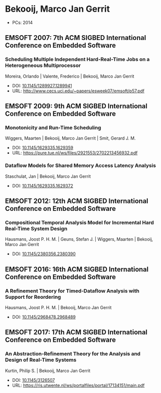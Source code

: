 # Bekooij, Marco Jan Gerrit

* PCs: 2014

## EMSOFT 2007: 7th ACM SIGBED International Conference on Embedded Software

### Scheduling Multiple Independent Hard-Real-Time Jobs on a Heterogeneous Multiprocessor
Moreira, Orlando | Valente, Frederico | Bekooij, Marco Jan Gerrit
* DOI: [10.1145/1289927.1289941](https://doi.org/10.1145/1289927.1289941)
* URL: <http://www.cecs.uci.edu/~papers/esweek07/emsoft/p57.pdf>

## EMSOFT 2009: 9th ACM SIGBED International Conference on Embedded Software

### Monotonicity and Run-Time Scheduling
Wiggers, Maarten | Bekooij, Marco Jan Gerrit | Smit, Gerard J. M.
* DOI: [10.1145/1629335.1629359](https://doi.org/10.1145/1629335.1629359)
* URL: <https://pure.tue.nl/ws/files/2921553/2702213456932.pdf>

### Dataflow Models for Shared Memory Access Latency Analysis
Staschulat, Jan | Bekooij, Marco Jan Gerrit
* DOI: [10.1145/1629335.1629372](https://doi.org/10.1145/1629335.1629372)

## EMSOFT 2012: 12th ACM SIGBED International Conference on Embedded Software

### Compositional Temporal Analysis Model for Incremental Hard Real-Time System Design
Hausmans, Joost P. H. M. | Geuns, Stefan J. | Wiggers, Maarten | Bekooij, Marco Jan Gerrit
* DOI: [10.1145/2380356.2380390](https://doi.org/10.1145/2380356.2380390)

## EMSOFT 2016: 16th ACM SIGBED International Conference on Embedded Software

### A Refinement Theory for Timed-Dataflow Analysis with Support for Reordering
Hausmans, Joost P. H. M. | Bekooij, Marco Jan Gerrit
* DOI: [10.1145/2968478.2968489](https://doi.org/10.1145/2968478.2968489)

## EMSOFT 2017: 17th ACM SIGBED International Conference on Embedded Software

### An Abstraction-Refinement Theory for the Analysis and Design of Real-Time Systems
Kurtin, Philip S. | Bekooij, Marco Jan Gerrit
* DOI: [10.1145/3126507](https://doi.org/10.1145/3126507)
* URL: <https://ris.utwente.nl/ws/portalfiles/portal/17134151/main.pdf>

